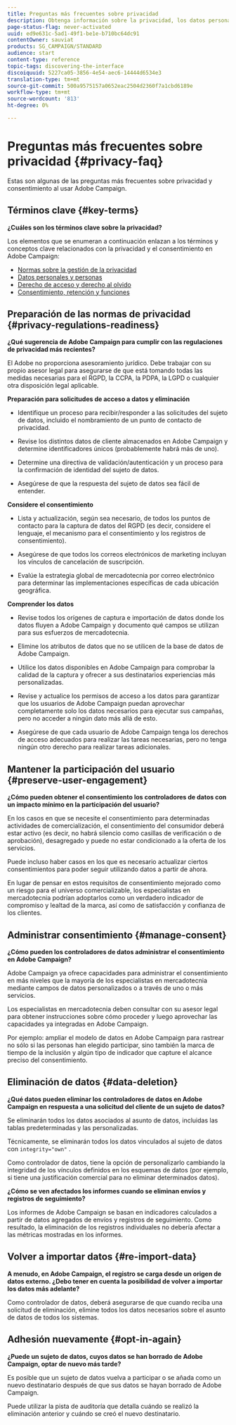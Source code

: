 ```yaml
---
title: Preguntas más frecuentes sobre privacidad
description: Obtenga información sobre la privacidad, los datos personales y la gestión de consentimiento en Adobe Campaign Standard
page-status-flag: never-activated
uuid: ed9e631c-5ad1-49f1-be1e-b710bc64dc91
contentOwner: sauviat
products: SG_CAMPAIGN/STANDARD
audience: start
content-type: reference
topic-tags: discovering-the-interface
discoiquuid: 5227ca05-3856-4e54-aec6-14444d6534e3
translation-type: tm+mt
source-git-commit: 500a9575157a0652eac2504d2360f7a1cbd6189e
workflow-type: tm+mt
source-wordcount: '813'
ht-degree: 0%

---
```



# Preguntas más frecuentes sobre privacidad {#privacy-faq}

Estas son algunas de las preguntas más frecuentes sobre privacidad y consentimiento al usar Adobe Campaign.

## Términos clave {#key-terms}

**¿Cuáles son los términos clave sobre la privacidad?**

Los elementos que se enumeran a continuación enlazan a los términos y conceptos clave relacionados con la privacidad y el consentimiento en Adobe Campaign:

* [Normas sobre la gestión de la privacidad](../../start/using/privacy-management.md#privacy-management-regulations)
* [Datos personales y personas](../../start/using/privacy.md#personal-data)
* [Derecho de acceso y derecho al olvido](../../start/using/privacy-management.md#right-access-forgotten)
* [Consentimiento, retención y funciones](../../start/using/privacy-management.md#consent-retention-roles)

## Preparación de las normas de privacidad {#privacy-regulations-readiness}

**¿Qué sugerencia de Adobe Campaign para cumplir con las regulaciones de privacidad más recientes?**

El Adobe no proporciona asesoramiento jurídico. Debe trabajar con su propio asesor legal para asegurarse de que está tomando todas las medidas necesarias para el RGPD, la CCPA, la PDPA, la LGPD o cualquier otra disposición legal aplicable.

**Preparación para solicitudes de acceso a datos y eliminación**

* Identifique un proceso para recibir/responder a las solicitudes del sujeto de datos, incluido el nombramiento de un punto de contacto de privacidad.

* Revise los distintos datos de cliente almacenados en Adobe Campaign y determine identificadores únicos (probablemente habrá más de uno).

* Determine una directiva de validación/autenticación y un proceso para la confirmación de identidad del sujeto de datos.

* Asegúrese de que la respuesta del sujeto de datos sea fácil de entender.

**Considere el consentimiento**

* Lista y actualización, según sea necesario, de todos los puntos de contacto para la captura de datos del RGPD (es decir, considere el lenguaje, el mecanismo para el consentimiento y los registros de consentimiento).

* Asegúrese de que todos los correos electrónicos de marketing incluyan los vínculos de cancelación de suscripción.

* Evalúe la estrategia global de mercadotecnia por correo electrónico para determinar las implementaciones específicas de cada ubicación geográfica.

**Comprender los datos**

* Revise todos los orígenes de captura e importación de datos donde los datos fluyen a Adobe Campaign y documento qué campos se utilizan para sus esfuerzos de mercadotecnia.

* Elimine los atributos de datos que no se utilicen de la base de datos de Adobe Campaign.

* Utilice los datos disponibles en Adobe Campaign para comprobar la calidad de la captura y ofrecer a sus destinatarios experiencias más personalizadas.

* Revise y actualice los permisos de acceso a los datos para garantizar que los usuarios de Adobe Campaign puedan aprovechar completamente solo los datos necesarios para ejecutar sus campañas, pero no acceder a ningún dato más allá de esto.

* Asegúrese de que cada usuario de Adobe Campaign tenga los derechos de acceso adecuados para realizar las tareas necesarias, pero no tenga ningún otro derecho para realizar tareas adicionales.

## Mantener la participación del usuario {#preserve-user-engagement}

**¿Cómo pueden obtener el consentimiento los controladores de datos con un impacto mínimo en la participación del usuario?**

En los casos en que se necesite el consentimiento para determinadas actividades de comercialización, el consentimiento del consumidor deberá estar activo (es decir, no habrá silencio como casillas de verificación o de aprobación), desagregado y puede no estar condicionado a la oferta de los servicios.

Puede incluso haber casos en los que es necesario actualizar ciertos consentimientos para poder seguir utilizando datos a partir de ahora.

En lugar de pensar en estos requisitos de consentimiento mejorado como un riesgo para el universo comercializable, los especialistas en mercadotecnia podrían adoptarlos como un verdadero indicador de compromiso y lealtad de la marca, así como de satisfacción y confianza de los clientes.

## Administrar consentimiento {#manage-consent}

**¿Cómo pueden los controladores de datos administrar el consentimiento en Adobe Campaign?**

Adobe Campaign ya ofrece capacidades para administrar el consentimiento en más niveles que la mayoría de los especialistas en mercadotecnia mediante campos de datos personalizados o a través de uno o más servicios.

Los especialistas en mercadotecnia deben consultar con su asesor legal para obtener instrucciones sobre cómo proceder y luego aprovechar las capacidades ya integradas en Adobe Campaign.

Por ejemplo: ampliar el modelo de datos en Adobe Campaign para rastrear no sólo si las personas han elegido participar, sino también la marca de tiempo de la inclusión y algún tipo de indicador que capture el alcance preciso del consentimiento.

## Eliminación de datos {#data-deletion}

**¿Qué datos pueden eliminar los controladores de datos en Adobe Campaign en respuesta a una solicitud del cliente de un sujeto de datos?**

Se eliminarán todos los datos asociados al asunto de datos, incluidas las tablas predeterminadas y las personalizadas.

Técnicamente, se eliminarán todos los datos vinculados al sujeto de datos con `integrity="own"` .

Como controlador de datos, tiene la opción de personalizarlo cambiando la integridad de los vínculos definidos en los esquemas de datos (por ejemplo, si tiene una justificación comercial para no eliminar determinados datos).

**¿Cómo se ven afectados los informes cuando se eliminan envíos y registros de seguimiento?**

Los informes de Adobe Campaign se basan en indicadores calculados a partir de datos agregados de envíos y registros de seguimiento. Como resultado, la eliminación de los registros individuales no debería afectar a las métricas mostradas en los informes.

## Volver a importar datos {#re-import-data}

**A menudo, en Adobe Campaign, el registro se carga desde un origen de datos externo. ¿Debo tener en cuenta la posibilidad de volver a importar los datos más adelante?**

Como controlador de datos, deberá asegurarse de que cuando reciba una solicitud de eliminación, elimine todos los datos necesarios sobre el asunto de datos de todos los sistemas.

## Adhesión nuevamente {#opt-in-again}

**¿Puede un sujeto de datos, cuyos datos se han borrado de Adobe Campaign, optar de nuevo más tarde?**

Es posible que un sujeto de datos vuelva a participar o se añada como un nuevo destinatario después de que sus datos se hayan borrado de Adobe Campaign.

Puede utilizar la pista de auditoría que detalla cuándo se realizó la eliminación anterior y cuándo se creó el nuevo destinatario.